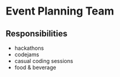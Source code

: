 # Event Planning Team

## Responsibilities
  - hackathons
  - codejams
  - casual coding sessions
  - food & beverage
